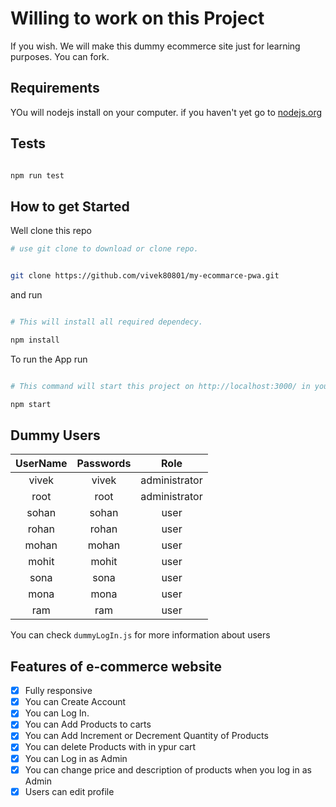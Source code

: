 # Willing to work on this Project

If you wish. We will make this dummy ecommerce site just for learning purposes. You can fork.

## Requirements

YOu will nodejs install on your computer. if you haven't yet go to [nodejs.org](https://nodejs.org)

## Tests

```bash

npm run test

```

## How to get Started

Well clone this repo

```bash
# use git clone to download or clone repo.


git clone https://github.com/vivek80801/my-ecommarce-pwa.git

```

and run

```bash

# This will install all required dependecy.

npm install

```

To run the App run

```bash

# This command will start this project on http://localhost:3000/ in your default browser.

npm start

```

## Dummy Users

| UserName | Passwords | Role          |
| :------: | :-------: | :-----------: |
| vivek    | vivek     | administrator |
| root     | root      | administrator |
| sohan    | sohan     | user          |
| rohan    | rohan     | user          |
| mohan    | mohan     | user          |
| mohit    | mohit     | user          |
| sona     | sona      | user          |
| mona     | mona      | user          |
| ram      | ram       | user          |

You can check `dummyLogIn.js` for more information about users

## Features of e-commerce website

- [x] Fully responsive
- [x] You can Create Account
- [x] You can Log In.
- [x] You can Add Products to carts
- [x] You can Add Increment or Decrement Quantity of Products
- [x] You can delete Products with in ypur cart
- [x] You can Log in as Admin
- [x] You can change price and description of products when you log in as Admin
- [x] Users can edit profile
